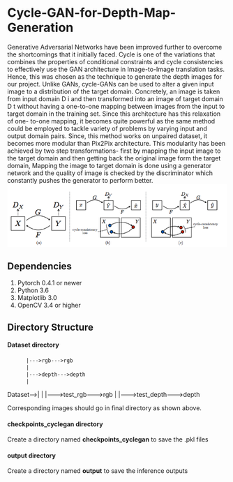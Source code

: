 # Cycle-GAN-for-Depth-Map-Generation
Generative Adversarial Networks have been improved
further to overcome the shortcomings that it initially faced. Cycle is one of the
variations that combines the properties of conditional constraints and cycle consistencies
to effectively use the GAN architecture in Image-to-Image translation tasks. Hence, this
was chosen as the technique to generate the depth images for our project.
Unlike GANs, cycle-GANs can be used to alter a given input image to a distribution of the
target domain. Concretely, an image is taken from input domain D i and then transformed into an image of target domain D t without having a one-to-one mapping between images from the
input to target domain in the training set. Since this architecture has this relaxation of one-
to-one mapping, it becomes quite powerful as the same method could be employed to tackle
variety of problems by varying input and output domain pairs. Since, this method works on
unpaired dataset, it becomes more modular than Pix2Pix architecture. This modularity has been achieved by two step transformations- first by mapping the input image to the target domain and then getting back the original image form
the target domain, Mapping the image to
target domain is done using a generator network and the quality of image is checked by the
discriminator which constantly pushes the generator to perform better.
![alt text](https://github.com/Vineet-Pandey/Cycle-GAN-for-Depth-Map-Generation/blob/master/cyclegan.png)
## Dependencies
1) Pytorch 0.4.1 or newer
2) Python 3.6
3) Matplotlib 3.0
4) OpenCV 3.4 or higher

## Directory Structure
#### Dataset directory

          |--->rgb--->rgb
          |
          |--->depth--->depth
          | 
Dataset-->|
          |
          |--->test_rgb--->rgb
          |
          |--->test_depth--->depth
                 
Corresponding images should go in final directory as shown above.      
#### checkpoints_cyclegan directory
Create a directory named **checkpoints_cyclegan** to save the .pkl files 
#### output directory
Create a directory named **output** to save the inference outputs

